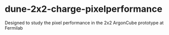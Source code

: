 # dune-2x2-charge-pixelperformance
Designed to study the pixel performance in the 2x2 ArgonCube prototype at Fermilab
